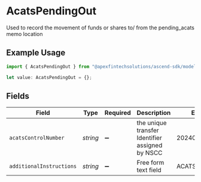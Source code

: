 # AcatsPendingOut

Used to record the movement of funds or shares to/ from the pending_acats memo location

## Example Usage

```typescript
import { AcatsPendingOut } from "@apexfintechsolutions/ascend-sdk/models/components";

let value: AcatsPendingOut = {};
```

## Fields

| Field                                           | Type                                            | Required                                        | Description                                     | Example                                         |
| ----------------------------------------------- | ----------------------------------------------- | ----------------------------------------------- | ----------------------------------------------- | ----------------------------------------------- |
| `acatsControlNumber`                            | *string*                                        | :heavy_minus_sign:                              | the unique transfer Identifier assigned by NSCC | 20240360002172                                  |
| `additionalInstructions`                        | *string*                                        | :heavy_minus_sign:                              | Free form text field                            | ACATS instruction                               |